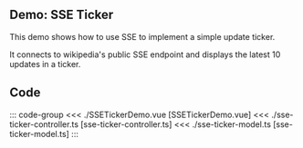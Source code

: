 ## Demo: SSE Ticker

This demo shows how to use SSE to implement a simple update ticker.

It connects to wikipedia's public SSE endpoint and displays the latest 10 updates in a ticker.

<script setup>
import 'apihive-common-docs-assets/style/styles.scss';
import SSETickerDemo from './SSETickerDemo.vue';
</script>

<ClientOnly>
    <SSETickerDemo />
</ClientOnly>

## Code

::: code-group
<<< ./SSETickerDemo.vue [SSETickerDemo.vue]
<<< ./sse-ticker-controller.ts [sse-ticker-controller.ts]
<<< ./sse-ticker-model.ts [sse-ticker-model.ts]
:::